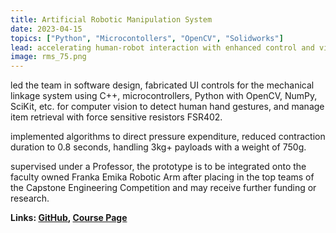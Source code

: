 ```yaml
---
title: Artificial Robotic Manipulation System
date: 2023-04-15
topics: ["Python", "Microcontollers", "OpenCV", "Solidworks"]
lead: accelerating human-robot interaction with enhanced control and vision 
image: rms_75.png
---
```


led the team in software design, fabricated UI controls for the mechanical linkage system using C++, microcontrollers, Python with OpenCV, NumPy, SciKit, etc. for computer vision to detect human hand gestures, and manage item retrieval with force sensitive resistors FSR402.

implemented algorithms to direct pressure expenditure, reduced contraction duration to 0.8 seconds, handling 3kg+ payloads with a weight of 750g.

supervised under a Professor, the prototype is to be integrated onto the faculty owned Franka Emika Robotic Arm after placing in the top teams of the Capstone Engineering Competition and may receive further funding or research.



**Links: [GitHub](https://github.com/dylanhans),
[Course Page]()**
